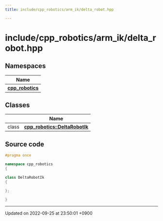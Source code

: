 ```yaml
---
title: include/cpp_robotics/arm_ik/delta_robot.hpp

---
```


# include/cpp_robotics/arm_ik/delta_robot.hpp



## Namespaces

| Name           |
| -------------- |
| **[cpp_robotics](/cpp_robotics/doxybook/Namespaces/namespacecpp__robotics/)**  |

## Classes

|                | Name           |
| -------------- | -------------- |
| class | **[cpp_robotics::DeltaRobotIk](/cpp_robotics/doxybook/Classes/classcpp__robotics_1_1DeltaRobotIk/)**  |




## Source code

```cpp
#pragma once

namespace cpp_robotics
{

class DeltaRobotIk
{

};

}
```


-------------------------------

Updated on 2022-09-25 at 23:50:01 +0900
